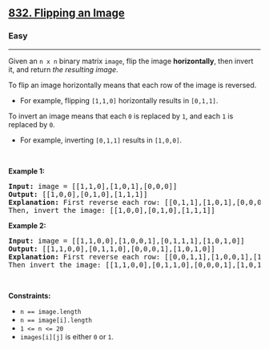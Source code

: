 <h2><a href="https://leetcode.com/problems/flipping-an-image/">832. Flipping an Image</a></h2><h3>Easy</h3><hr><div style="user-select: auto;"><p style="user-select: auto;">Given an <code style="user-select: auto;">n x n</code> binary matrix <code style="user-select: auto;">image</code>, flip the image <strong style="user-select: auto;">horizontally</strong>, then invert it, and return <em style="user-select: auto;">the resulting image</em>.</p>

<p style="user-select: auto;">To flip an image horizontally means that each row of the image is reversed.</p>

<ul style="user-select: auto;">
	<li style="user-select: auto;">For example, flipping <code style="user-select: auto;">[1,1,0]</code> horizontally results in <code style="user-select: auto;">[0,1,1]</code>.</li>
</ul>

<p style="user-select: auto;">To invert an image means that each <code style="user-select: auto;">0</code> is replaced by <code style="user-select: auto;">1</code>, and each <code style="user-select: auto;">1</code> is replaced by <code style="user-select: auto;">0</code>.</p>

<ul style="user-select: auto;">
	<li style="user-select: auto;">For example, inverting <code style="user-select: auto;">[0,1,1]</code> results in <code style="user-select: auto;">[1,0,0]</code>.</li>
</ul>

<p style="user-select: auto;">&nbsp;</p>
<p style="user-select: auto;"><strong style="user-select: auto;">Example 1:</strong></p>

<pre style="user-select: auto;"><strong style="user-select: auto;">Input:</strong> image = [[1,1,0],[1,0,1],[0,0,0]]
<strong style="user-select: auto;">Output:</strong> [[1,0,0],[0,1,0],[1,1,1]]
<strong style="user-select: auto;">Explanation:</strong> First reverse each row: [[0,1,1],[1,0,1],[0,0,0]].
Then, invert the image: [[1,0,0],[0,1,0],[1,1,1]]
</pre>

<p style="user-select: auto;"><strong style="user-select: auto;">Example 2:</strong></p>

<pre style="user-select: auto;"><strong style="user-select: auto;">Input:</strong> image = [[1,1,0,0],[1,0,0,1],[0,1,1,1],[1,0,1,0]]
<strong style="user-select: auto;">Output:</strong> [[1,1,0,0],[0,1,1,0],[0,0,0,1],[1,0,1,0]]
<strong style="user-select: auto;">Explanation:</strong> First reverse each row: [[0,0,1,1],[1,0,0,1],[1,1,1,0],[0,1,0,1]].
Then invert the image: [[1,1,0,0],[0,1,1,0],[0,0,0,1],[1,0,1,0]]
</pre>

<p style="user-select: auto;">&nbsp;</p>
<p style="user-select: auto;"><strong style="user-select: auto;">Constraints:</strong></p>

<ul style="user-select: auto;">
	<li style="user-select: auto;"><code style="user-select: auto;">n == image.length</code></li>
	<li style="user-select: auto;"><code style="user-select: auto;">n == image[i].length</code></li>
	<li style="user-select: auto;"><code style="user-select: auto;">1 &lt;= n &lt;= 20</code></li>
	<li style="user-select: auto;"><code style="user-select: auto;">images[i][j]</code> is either <code style="user-select: auto;">0</code> or <code style="user-select: auto;">1</code>.</li>
</ul>
</div>
